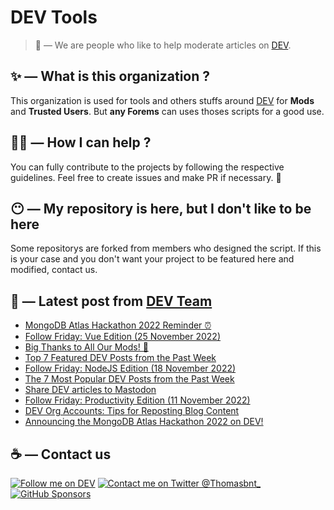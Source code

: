 # DEV Tools

> 🔧 — We are people who like to help moderate articles on [DEV](https://dev.to).

## ✨ — What is this organization ?

This organization is used for tools and others stuffs around [DEV](https://dev.to) for **Mods** and **Trusted Users**. But __any Forems__ can uses thoses scripts for a good use.


## 💪🏼 — How I can help ?

You can fully contribute to the projects by following the respective guidelines. Feel free to create issues and make PR if necessary. 🎉

## 😶 — My repository is here, but I don't like to be here

Some repositorys are forked from members who designed the script. If this is your case and you don't want your project to be featured here and modified, contact us.

## 📝 — Latest post from [DEV Team](https://dev.to/devteam)

<!-- BLOG-POST-LIST:START -->
- [MongoDB Atlas Hackathon 2022 Reminder ⏰](https://dev.to/devteam/mongodb-atlas-hackathon-2022-reminder-dpg)
- [Follow Friday: Vue Edition &lpar;25 November 2022&rpar;](https://dev.to/devteam/follow-friday-vue-edition-25-november-2022-4j7l)
- [Big Thanks to All Our Mods! 🙌](https://dev.to/devteam/big-thanks-to-all-our-mods-4jl)
- [Top 7 Featured DEV Posts from the Past Week](https://dev.to/devteam/top-7-featured-dev-posts-from-the-past-week-2mji)
- [Follow Friday: NodeJS Edition &lpar;18 November 2022&rpar;](https://dev.to/devteam/follow-friday-nodejs-edition-18-november-2022-4e3p)
- [The 7 Most Popular DEV Posts from the Past Week](https://dev.to/devteam/the-7-most-popular-dev-posts-from-the-past-week-59ba)
- [Share DEV articles to Mastodon](https://dev.to/devteam/share-dev-articles-to-mastodon-5cjn)
- [Follow Friday: Productivity Edition &lpar;11 November 2022&rpar;](https://dev.to/devteam/follow-friday-productivity-edition-11-november-2022-192b)
- [DEV Org Accounts: Tips for Reposting Blog Content](https://dev.to/devteam/dev-org-accounts-tips-for-reposting-blog-content-54eb)
- [Announcing the MongoDB Atlas Hackathon 2022 on DEV!](https://dev.to/devteam/announcing-the-mongodb-atlas-hackathon-2022-on-dev-2107)
<!-- BLOG-POST-LIST:END -->


## ☕ — Contact us

[![Follow me on DEV](https://img.shields.io/badge/dev.to-%2308090A.svg?&style=for-the-badge&logo=dev.to&logoColor=white&alt=devto)](https://dev.to/thomasbnt)
[![Contact me on Twitter @Thomasbnt_](https://img.shields.io/badge/Contact%20me%20on%20Twitter-%231DA1F2.svg?&style=for-the-badge&logo=twitter&logoColor=white&alt=twitter)](https://twitter.com/messages/1142357270-1142357270?text=Hello,%20I%20contact%20you%20from%20devtotools%20&recipient_id=1142357270) [![GitHub Sponsors](https://img.shields.io/badge/Sponsor%20me-%23EA54AE.svg?&style=for-the-badge&logo=github-sponsors&logoColor=white)](https://github.com/sponsors/thomasbnt)


